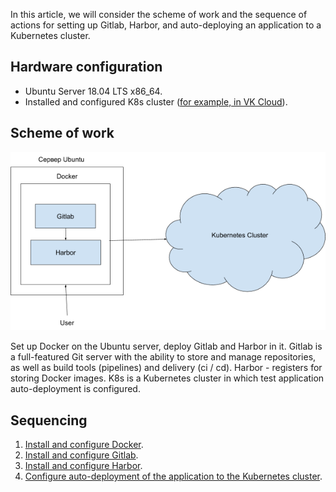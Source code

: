 In this article, we will consider the scheme of work and the sequence of actions for setting up Gitlab, Harbor, and auto-deploying an application to a Kubernetes cluster.

## Hardware configuration

- Ubuntu Server 18.04 LTS x86_64.
- Installed and configured K8s cluster ([for example, in VK Cloud](https://mcs.mail.ru/app/services/containers/list/)).

## Scheme of work

**![](./assets/1583483568224-1583483568224.png)**

Set up Docker on the Ubuntu server, deploy Gitlab and Harbor in it. Gitlab is a full-featured Git server with the ability to store and manage repositories, as well as build tools (pipelines) and delivery (ci / cd). Harbor - registers for storing Docker images. K8s is a Kubernetes cluster in which test application auto-deployment is configured.

## Sequencing

1. [Install and configure Docker](https://mcs.mail.ru/help/gitlab-ci-cd/docker-installation).
2. [Install and configure Gitlab](https://mcs.mail.ru/help/gitlab-ci-cd/gitlab-installation).
3. [Install and configure Harbor](https://mcs.mail.ru/help/gitlab-ci-cd/harbor-installation).
4. [Configure auto-deployment of the application to the Kubernetes cluster](https://mcs.mail.ru/help/gitlab-ci-cd/k8s-autodeploy).
